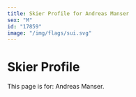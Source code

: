 ```yaml
---
title: Skier Profile for Andreas Manser
sex: "M"
id: "17859"
image: "/img/flags/sui.svg" 
---
```


# Skier Profile

This page is for: Andreas Manser.
    